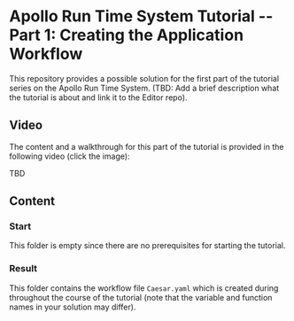 # Apollo Run Time System Tutorial -- Part 1: Creating the Application Workflow

This repository provides a possible solution for the first part of the tutorial series on the Apollo Run Time System. (TBD: Add a brief description what the tutorial is about and link it to the Editor repo).

## Video

The content and a walkthrough for this part of the tutorial is provided in the following video (click the image):

TBD

## Content

### Start

This folder is empty since there are no prerequisites for starting the tutorial.

### Result

This folder contains the workflow file ``Caesar.yaml`` which is created during throughout the course of the tutorial (note that the variable and function names in your solution may differ).